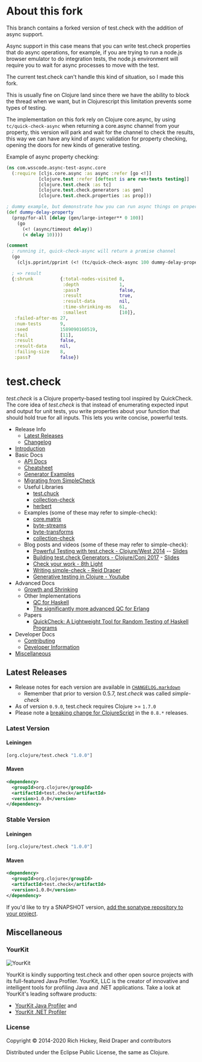 # About this fork

This branch contains a forked version of test.check with the addition of async support.

Async support in this case means that you can write test.check properties that do async
operations, for example, if you are trying to run a node.js browser emulator to do
integration tests, the node.js environment will require you to wait for async processes
to move with the test.

The current test.check can't handle this kind of situation, so I made this fork.

This is usually fine on Clojure land since there we have the ability to block the thread
when we want, but in Clojurescript this limitation prevents some types of testing.

The implementation on this fork rely on Clojure core.async, by using `tc/quick-check-async`
when returning a core.async channel from your property, this version will park and
wait for the channel to check the results, this way we can have any kind of async
validation for property checking, opening the doors for new kinds of generative testing.

Example of async property checking:

```clojure
(ns com.wsscode.async-test-async.core
  (:require [cljs.core.async :as async :refer [go <!]]
            [clojure.test :refer [deftest is are run-tests testing]]
            [clojure.test.check :as tc]
            [clojure.test.check.generators :as gen]
            [clojure.test.check.properties :as prop]))

; dummy example, but demonstrate how you can run async things on properties
(def dummy-delay-property
  (prop/for-all [delay (gen/large-integer** 0 100)]
    (go
      (<! (async/timeout delay))
      (< delay 10))))

(comment
  ; running it, quick-check-async will return a promise channel
  (go
    (cljs.pprint/pprint (<! (tc/quick-check-async 100 dummy-delay-property))))

  ; => result
  {:shrunk          {:total-nodes-visited 8,
                     :depth               1,
                     :pass?               false,
                     :result              true,
                     :result-data         nil,
                     :time-shrinking-ms   61,
                     :smallest            [10]},
   :failed-after-ms 27,
   :num-tests       9,
   :seed            1589090160519,
   :fail            [11],
   :result          false,
   :result-data     nil,
   :failing-size    8,
   :pass?           false})
```

# test.check

_test.check_ is a Clojure property-based testing tool inspired by QuickCheck.
The core idea of _test.check_ is that instead of enumerating expected input
and output for unit tests, you write properties about your function that should
hold true for all inputs. This lets you write concise, powerful tests.

* Release Info
  * [Latest Releases](#latest-releases)
  * [Changelog](CHANGELOG.markdown)
* [Introduction](doc/intro.md)
* Basic Docs
  * [API Docs](http://clojure.github.io/test.check/)
  * [Cheatsheet](doc/cheatsheet.md)
  * [Generator Examples](doc/generator-examples.md)
  * [Migrating from SimpleCheck](doc/migrating-from-simple-check.md)
  * Useful Libraries
    * [test.chuck](https://github.com/gfredericks/test.chuck)
    * [collection-check](https://github.com/ztellman/collection-check)
    * [herbert](https://github.com/miner/herbert)
  * Examples (some of these may refer to simple-check):
    * [core.matrix](https://github.com/mikera/core.matrix/blob/c45ee6b551a50a509e668f46a1ae52ade2c52a82/src/test/clojure/clojure/core/matrix/properties.clj)
    * [byte-streams](https://github.com/ztellman/byte-streams/blob/b5f50a20c6237ae4e45046f72367ad658090c591/test/byte_streams_simple_check.clj)
    * [byte-transforms](https://github.com/ztellman/byte-transforms/blob/c5b9613eebac722447593530531b9aa7976a0592/test/byte_transforms_simple_check.clj)
    * [collection-check](https://github.com/ztellman/collection-check)
  * Blog posts and videos (some of these may refer to simple-check):
    * [Powerful Testing with test.check - Clojure/West 2014](https://www.youtube.com/watch?v=JMhNINPo__g) -- [Slides](https://speakerdeck.com/reiddraper/powerful-testing-with-test-dot-check)
    * [Building test.check Generators - Clojure/Conj 2017](https://www.youtube.com/watch?v=F4VZPxLZUdA) - [Slides](https://gfredericks.com/speaking/2017-10-12-generators.pdf)
    * [Check your work - 8th Light](http://blog.8thlight.com/connor-mendenhall/2013/10/31/check-your-work.html)
    * [Writing simple-check - Reid Draper](http://reiddraper.com/writing-simple-check/)
    * [Generative testing in Clojure - Youtube](https://www.youtube.com/watch?v=u0TkAw8QqrQ)
* Advanced Docs
  * [Growth and Shrinking](doc/growth-and-shrinking.md)
  * Other Implementations
    * [QC for Haskell](http://hackage.haskell.org/package/QuickCheck)
    * [The significantly more advanced QC for Erlang](http://www.quviq.com/index.html)
  * Papers
    * [QuickCheck: A Lightweight Tool for Random Testing of Haskell
  Programs](http://www.eecs.northwestern.edu/~robby/courses/395-495-2009-fall/quick.pdf)
* Developer Docs
  * [Contributing](CONTRIBUTING.md)
  * [Developer Information](doc/development.md)
* [Miscellaneous](#miscellaneous)

## Latest Releases

* Release notes for each version are available in [`CHANGELOG.markdown`](CHANGELOG.markdown)
  * Remember that prior to version 0.5.7, _test.check_ was called _simple-check_
* As of version `0.9.0`, test.check requires Clojure >= `1.7.0`
* Please note a [breaking change for ClojureScript](https://github.com/clojure/test.check/blob/master/CHANGELOG.markdown#080)
  in the `0.8.*` releases.

### Latest Version

#### Leiningen

```clojure
[org.clojure/test.check "1.0.0"]
```

#### Maven

```xml
<dependency>
  <groupId>org.clojure</groupId>
  <artifactId>test.check</artifactId>
  <version>1.0.0</version>
</dependency>
```

### Stable Version

#### Leiningen

```clojure
[org.clojure/test.check "1.0.0"]
```

#### Maven

```xml
<dependency>
  <groupId>org.clojure</groupId>
  <artifactId>test.check</artifactId>
  <version>1.0.0</version>
</dependency>
```

If you'd like to try a SNAPSHOT version, [add the sonatype repository to your
project](https://clojure.org/community/downloads#_using_clojure_and_contrib_snapshot_releases).

## Miscellaneous

### YourKit

![YourKit](http://www.yourkit.com/images/yklogo.png)

YourKit is kindly supporting test.check and other open source projects with its
full-featured Java Profiler.  YourKit, LLC is the creator of innovative and
intelligent tools for profiling Java and .NET applications. Take a look at
YourKit's leading software products:

* <a href="http://www.yourkit.com/java/profiler/index.jsp">YourKit Java Profiler</a> and
* <a href="http://www.yourkit.com/.net/profiler/index.jsp">YourKit .NET Profiler</a>

### License

Copyright © 2014-2020 Rich Hickey, Reid Draper and contributors

Distributed under the Eclipse Public License, the same as Clojure.
